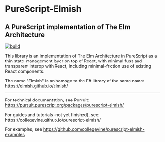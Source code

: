 # PureScript-Elmish
## A PureScript implementation of The Elm Architecture

[![build](https://github.com/collegevine/purescript-elmish/actions/workflows/build.yml/badge.svg)](https://github.com/collegevine/purescript-elmish/actions/workflows/build.yml)

This library is an implementation of The Elm Architecture in PureScript as a
thin state-management layer on top of React, with minimal fuss and transparent
interop with React, including minimal-friction use of existing React components.

The name "Elmish" is an homage to the F# library of the same name: <https://elmish.github.io/elmish/>

______

For technical documentation, see Pursuit: <https://pursuit.purescript.org/packages/purescript-elmish/>

For guides and tutorials (not yet finished), see: <https://collegevine.github.io/purescript-elmish/>

For examples, see <https://github.com/collegevine/purescript-elmish-examples>
